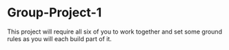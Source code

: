 # Group-Project-1
This project will require all six of you to work together and set some ground rules as you will each build part of it.
